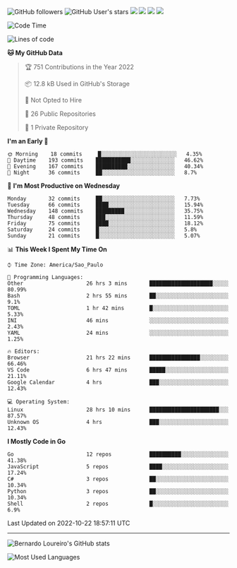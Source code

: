 ![GitHub followers](https://img.shields.io/github/followers/bernardolm?style=for-the-badge&label=GitHub%20followers) ![GitHub User's stars](https://img.shields.io/github/stars/bernardolm?style=for-the-badge&label=GitHub%20User's%20stars) [![](https://img.shields.io/static/v1?logo=linkedin&label=LinkedIn&message=bernardolm&color=0A66C2&style=for-the-badge)](https://www.linkedin.com/in/bernardolm) [![](https://img.shields.io/static/v1?logo=lastdotfm&label=last.fm&message=bernardolm&color=D51007&style=for-the-badge)](https://www.last.fm/user/bernardolm) [![](https://img.shields.io/static/v1?logo=spotify&label=spotify&message=bernardolou&color=1ED760&style=for-the-badge)](https://open.spotify.com/user/bernardolou) [![](https://img.shields.io/static/v1?logo=awesomelists&label=My%20awesome%20stars&message=⭐⭐⭐&color=FC60A8&style=for-the-badge)](https://github.com/bernardolm/awesome-stars)

<!--START_SECTION:waka-->
![Code Time](http://img.shields.io/badge/Code%20Time-1%2C843%20hrs%2020%20mins-blue)

![Lines of code](https://img.shields.io/badge/From%20Hello%20World%20I%27ve%20Written--9%20Thousand%20lines%20of%20code-blue)

**🐱 My GitHub Data** 

> 🏆 751 Contributions in the Year 2022
 > 
> 📦 12.8 kB Used in GitHub's Storage 
 > 
> 🚫 Not Opted to Hire
 > 
> 📜 26 Public Repositories 
 > 
> 🔑 1 Private Repository 
 > 
**I'm an Early 🐤** 

```text
🌞 Morning    18 commits     █░░░░░░░░░░░░░░░░░░░░░░░░   4.35% 
🌆 Daytime    193 commits    ███████████░░░░░░░░░░░░░░   46.62% 
🌃 Evening    167 commits    ██████████░░░░░░░░░░░░░░░   40.34% 
🌙 Night      36 commits     ██░░░░░░░░░░░░░░░░░░░░░░░   8.7%

```
📅 **I'm Most Productive on Wednesday** 

```text
Monday       32 commits     ██░░░░░░░░░░░░░░░░░░░░░░░   7.73% 
Tuesday      66 commits     ████░░░░░░░░░░░░░░░░░░░░░   15.94% 
Wednesday    148 commits    █████████░░░░░░░░░░░░░░░░   35.75% 
Thursday     48 commits     ███░░░░░░░░░░░░░░░░░░░░░░   11.59% 
Friday       75 commits     ████░░░░░░░░░░░░░░░░░░░░░   18.12% 
Saturday     24 commits     █░░░░░░░░░░░░░░░░░░░░░░░░   5.8% 
Sunday       21 commits     █░░░░░░░░░░░░░░░░░░░░░░░░   5.07%

```


📊 **This Week I Spent My Time On** 

```text
⌚︎ Time Zone: America/Sao_Paulo

💬 Programming Languages: 
Other                    26 hrs 3 mins       ████████████████████░░░░░   80.99% 
Bash                     2 hrs 55 mins       ██░░░░░░░░░░░░░░░░░░░░░░░   9.1% 
TOML                     1 hr 42 mins        █░░░░░░░░░░░░░░░░░░░░░░░░   5.33% 
INI                      46 mins             ░░░░░░░░░░░░░░░░░░░░░░░░░   2.43% 
YAML                     24 mins             ░░░░░░░░░░░░░░░░░░░░░░░░░   1.25%

🔥 Editors: 
Browser                  21 hrs 22 mins      ████████████████░░░░░░░░░   66.46% 
VS Code                  6 hrs 47 mins       █████░░░░░░░░░░░░░░░░░░░░   21.11% 
Google Calendar          4 hrs               ███░░░░░░░░░░░░░░░░░░░░░░   12.43%

💻 Operating System: 
Linux                    28 hrs 10 mins      ██████████████████████░░░   87.57% 
Unknown OS               4 hrs               ███░░░░░░░░░░░░░░░░░░░░░░   12.43%

```

**I Mostly Code in Go** 

```text
Go                       12 repos            ██████████░░░░░░░░░░░░░░░   41.38% 
JavaScript               5 repos             ████░░░░░░░░░░░░░░░░░░░░░   17.24% 
C#                       3 repos             ██░░░░░░░░░░░░░░░░░░░░░░░   10.34% 
Python                   3 repos             ██░░░░░░░░░░░░░░░░░░░░░░░   10.34% 
Shell                    2 repos             █░░░░░░░░░░░░░░░░░░░░░░░░   6.9%

```



 Last Updated on 2022-10-22 18:57:11 UTC
<!--END_SECTION:waka-->

---

![Bernardo Loureiro's GitHub stats](https://github-readme-stats.vercel.app/api?username=bernardolm&count_private=true&show_icons=true&theme=nightowl&include_all_commits=true)

![Most Used Languages](https://github-readme-stats.vercel.app/api/top-langs/?username=bernardolm&theme=nightowl&langs_count=99)
